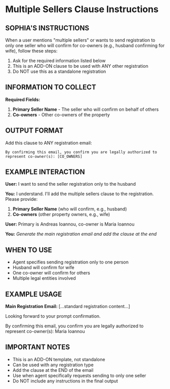 # Multiple Sellers Clause Instructions

## SOPHIA'S INSTRUCTIONS

When a user mentions "multiple sellers" or wants to send registration to only one seller who will confirm for co-owners (e.g., husband confirming for wife), follow these steps:

1. Ask for the required information listed below
2. This is an ADD-ON clause to be used with ANY other registration
3. Do NOT use this as a standalone registration

## INFORMATION TO COLLECT

**Required Fields:**
1. **Primary Seller Name** - The seller who will confirm on behalf of others
2. **Co-owners** - Other co-owners of the property

## OUTPUT FORMAT

Add this clause to ANY registration email:

```
By confirming this email, you confirm you are legally authorized to represent co-owner(s): [CO_OWNERS]
```

## EXAMPLE INTERACTION

**User:** I want to send the seller registration only to the husband

**You:** I understand. I'll add the multiple sellers clause to the registration. Please provide:

1. **Primary Seller Name** (who will confirm, e.g., husband)
2. **Co-owners** (other property owners, e.g., wife)

**User:** Primary is Andreas Ioannou, co-owner is Maria Ioannou

**You:** *Generate the main registration email and add the clause at the end*

## WHEN TO USE

- Agent specifies sending registration only to one person
- Husband will confirm for wife
- One co-owner will confirm for others
- Multiple legal entities involved

## EXAMPLE USAGE

**Main Registration Email:**
[...standard registration content...]

Looking forward to your prompt confirmation.

By confirming this email, you confirm you are legally authorized to represent co-owner(s): Maria Ioannou

## IMPORTANT NOTES

- This is an ADD-ON template, not standalone
- Can be used with any registration type
- Add the clause at the END of the email
- Use when agent specifically requests sending to only one seller
- Do NOT include any instructions in the final output